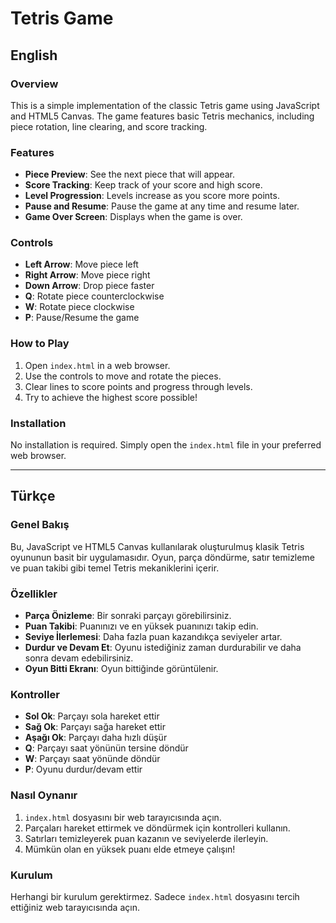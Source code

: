 # Tetris Game

## English

### Overview
This is a simple implementation of the classic Tetris game using JavaScript and HTML5 Canvas. The game features basic Tetris mechanics, including piece rotation, line clearing, and score tracking.

### Features
- **Piece Preview**: See the next piece that will appear.
- **Score Tracking**: Keep track of your score and high score.
- **Level Progression**: Levels increase as you score more points.
- **Pause and Resume**: Pause the game at any time and resume later.
- **Game Over Screen**: Displays when the game is over.

### Controls
- **Left Arrow**: Move piece left
- **Right Arrow**: Move piece right
- **Down Arrow**: Drop piece faster
- **Q**: Rotate piece counterclockwise
- **W**: Rotate piece clockwise
- **P**: Pause/Resume the game

### How to Play
1. Open `index.html` in a web browser.
2. Use the controls to move and rotate the pieces.
3. Clear lines to score points and progress through levels.
4. Try to achieve the highest score possible!

### Installation
No installation is required. Simply open the `index.html` file in your preferred web browser.

---

## Türkçe

### Genel Bakış
Bu, JavaScript ve HTML5 Canvas kullanılarak oluşturulmuş klasik Tetris oyununun basit bir uygulamasıdır. Oyun, parça döndürme, satır temizleme ve puan takibi gibi temel Tetris mekaniklerini içerir.

### Özellikler
- **Parça Önizleme**: Bir sonraki parçayı görebilirsiniz.
- **Puan Takibi**: Puanınızı ve en yüksek puanınızı takip edin.
- **Seviye İlerlemesi**: Daha fazla puan kazandıkça seviyeler artar.
- **Durdur ve Devam Et**: Oyunu istediğiniz zaman durdurabilir ve daha sonra devam edebilirsiniz.
- **Oyun Bitti Ekranı**: Oyun bittiğinde görüntülenir.

### Kontroller
- **Sol Ok**: Parçayı sola hareket ettir
- **Sağ Ok**: Parçayı sağa hareket ettir
- **Aşağı Ok**: Parçayı daha hızlı düşür
- **Q**: Parçayı saat yönünün tersine döndür
- **W**: Parçayı saat yönünde döndür
- **P**: Oyunu durdur/devam ettir

### Nasıl Oynanır
1. `index.html` dosyasını bir web tarayıcısında açın.
2. Parçaları hareket ettirmek ve döndürmek için kontrolleri kullanın.
3. Satırları temizleyerek puan kazanın ve seviyelerde ilerleyin.
4. Mümkün olan en yüksek puanı elde etmeye çalışın!

### Kurulum
Herhangi bir kurulum gerektirmez. Sadece `index.html` dosyasını tercih ettiğiniz web tarayıcısında açın.